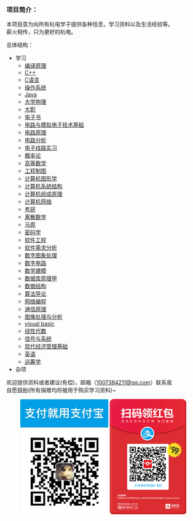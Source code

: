 ### 项目简介：</br>

本项目意为向所有杭电学子提供各种信息，学习资料以及生活经验等。</br>
薪火相传，只为更好的杭电。</br>

总体结构：

* 学习
  * [编译原理](./学习/编译原理)
  * [C++](./学习/C++)
  * [C语言](./学习/C语言)
  * [操作系统](./学习/操作系统)
  * [Java](./学习/Java)
  * [大学物理](./学习/大学物理)
  * [大职](./学习/大职)
  * [电子书](./学习/电子书)
  * [电路与模拟电子技术基础](./学习/电路与模拟电子技术基础)
  * [电路原理](./学习/电路原理) 
  * [电路分析](./学习/电路分析)
  * [电子线路实习](./学习/电子线路实习)
  * [概率论](./学习/概率论)
  * [高等数学](./学习/高等数学)
  * [工程制图](./学习/工程制图)
  * [计算机图形学](./学习/计算机图形学)
  * [计算机系统结构](./学习/计算机系统结构)
  * [计算机组成原理](./学习/计算机组成原理)
  * [计算机网络](./学习/计算机网络)
  * [考研](./学习/考研)
  * [离散数学](./学习/离散数学)
  * [马原](./学习/马原)
  * [密码学](./学习/密码学)
  * [软件工程](./学习/软件工程)
  * [软件需求分析](./学习/软件需求分析)
  * [数字图象处理](./学习/数字图像处理)
  * [数字电路](./学习/数字电路)
  * [数学建模](./学习/数学建模)
  * [数据库原理甲](./学习/数据库原理甲)
  * [数据结构](./学习/数据结构)
  * [算法导论](./学习/算法导论)
  * [网络编程](./学习/网络编程)
  * [通信原理](./学习/通信原理)
  * [图像处理与分析](./学习/图像处理与分析)
  * [visual basic](./学习/visualBasic)
  * [线性代数](./学习/线性代数)
  * [信号与系统](./学习/信号与系统)
  * [现代经济管理基础](./学习/现代经济管理基础)
  * [英语](./学习/英语)
  * [运筹学](./学习/运筹学)
* 杂项

欢迎提供资料或者建议(有偿)，邮箱（1007384211@qq.com）联系我</br>
自愿鼓励(所有捐赠均将被用于购买学习资料)~

<div align="center">
  <img src="https://raw.githubusercontent.com/FengGuanxi/GitHub-/master/%E6%94%AF%E4%BB%98%E5%AE%9D.jpg" height="300px" alt="支付宝打赏" >
  <img src="https://github.com/FengGuanxi/GitHub-/blob/master/%E5%86%AF%E5%86%A0%E7%8E%BA%E7%9A%84%E7%BA%A2%E5%8C%85%E4%BA%8C%E7%BB%B4%E7%A0%81.PNG" height="300px" alt="扫我领红包" >
</div>


